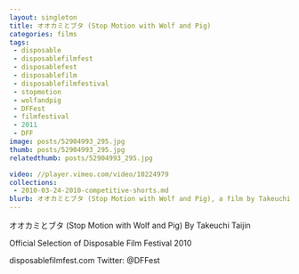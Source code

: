 ```yaml
---
layout: singleton
title: オオカミとブタ (Stop Motion with Wolf and Pig)
categories: films
tags:
 - disposable
 - disposablefilmfest
 - disposablefest
 - disposablefilm
 - disposablefilmfestival
 - stopmotion
 - wolfandpig
 - DFFest
 - filmfestival
 - 2011
 - DFF
image: posts/52904993_295.jpg
thumb: posts/52904993_295.jpg
relatedthumb: posts/52904993_295.jpg

video: //player.vimeo.com/video/10224979
collections:
 - 2010-03-24-2010-competitive-shorts.md
blurb: オオカミとブタ (Stop Motion with Wolf and Pig), a film by Takeuchi Taijin.
---
```


オオカミとブタ (Stop Motion with Wolf and Pig)
By Takeuchi Taijin

Official Selection of Disposable Film Festival 2010

disposablefilmfest.com
Twitter: @DFFest